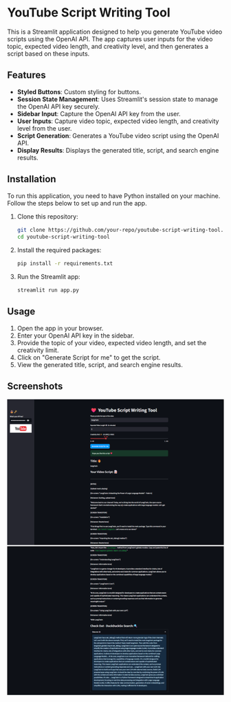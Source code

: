 # YouTube Script Writing Tool

This is a Streamlit application designed to help you generate YouTube video scripts using the OpenAI API. The app captures user inputs for the video topic, expected video length, and creativity level, and then generates a script based on these inputs.

## Features

- **Styled Buttons**: Custom styling for buttons.
- **Session State Management**: Uses Streamlit's session state to manage the OpenAI API key securely.
- **Sidebar Input**: Capture the OpenAI API key from the user.
- **User Inputs**: Capture video topic, expected video length, and creativity level from the user.
- **Script Generation**: Generates a YouTube video script using the OpenAI API.
- **Display Results**: Displays the generated title, script, and search engine results.

## Installation

To run this application, you need to have Python installed on your machine. Follow the steps below to set up and run the app.

1. Clone this repository:

    ```bash
    git clone https://github.com/your-repo/youtube-script-writing-tool.git
    cd youtube-script-writing-tool
    ```

2. Install the required packages:

    ```bash
    pip install -r requirements.txt
    ```

3. Run the Streamlit app:

    ```bash
    streamlit run app.py
    ```

## Usage

1. Open the app in your browser.
2. Enter your OpenAI API key in the sidebar.
3. Provide the topic of your video, expected video length, and set the creativity limit.
4. Click on "Generate Script for me" to get the script.
5. View the generated title, script, and search engine results.

## Screenshots

![alt text](images/2.png)
![alt text](images/1.png)
